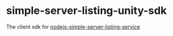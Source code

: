 # simple-server-listing-unity-sdk
The client sdk for [nodejs-simple-server-listing-service](https://github.com/insthync/nodejs-simple-server-listing-service)
